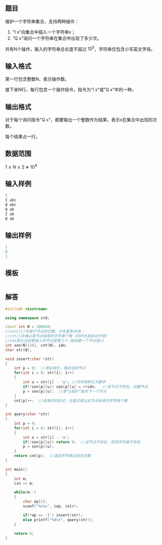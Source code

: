 ## **题目**
维护一个字符串集合，支持两种操作：

1. “I x”向集合中插入一个字符串x；
2. “Q x”询问一个字符串在集合中出现了多少次。

共有N个操作，输入的字符串总长度不超过 $10^5$，字符串仅包含小写英文字母。

## **输入格式**

第一行包含整数N，表示操作数。

接下来N行，每行包含一个操作指令，指令为”I x”或”Q x”中的一种。

## **输出格式**

对于每个询问指令”Q x”，都要输出一个整数作为结果，表示x在集合中出现的次数。

每个结果占一行。

## **数据范围**

$1 ≤ N ≤ 2 ∗ 10^4$

## **输入样例**
```c++
5
I abc
Q abc
Q ab
I ab
Q ab
```

## **输出样例**
```c++
1
0
1

```

## **模板**
```c++

```
## **解答** 
```c++
#include <iostream>

using namespace std;

const int N = 100010;
//son[][]存储子节点的位置，分支最多26条；
//cnt[]存储以某节点结尾的字符串个数（同时也起标记作用）
//idx表示当前要插入的节点是第几个,每创建一个节点值+1
int son[N][26], cnt[N], idx;
char str[N];

void insert(char *str)
{
    int p = 0;  //类似指针，指向当前节点
    for(int i = 0; str[i]; i++)
    {
        int u = str[i] - 'a'; //将字母转化为数字
        if(!son[p][u]) son[p][u] = ++idx;   //该节点不存在，创建节点
        p = son[p][u];  //使“p指针”指向下一个节点
    }
    cnt[p]++;  //结束时的标记，也是记录以此节点结束的字符串个数
}

int query(char *str)
{
    int p = 0;
    for(int i = 0; str[i]; i++)
    {
        int u = str[i] - 'a';
        if(!son[p][u]) return 0;  //该节点不存在，即该字符串不存在
        p = son[p][u]; 
    }
    return cnt[p];  //返回字符串出现的次数
}

int main()
{
    int m;
    cin >> m;

    while(m--)
    {
        char op[2];
        scanf("%s%s", &op, &str);

        if(*op == 'I') insert(str);
        else printf("%d\n", query(str));
    }

    return 0;
}
```